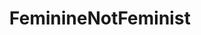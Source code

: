 ---
title: FeminineNotFeminist
crosslinks:
- RedPillWives
- AsianBeauty
- curlyhair
- TheBluePill
- TheRightBoycott
- Parenting
- BustFriendlyClothing
- Incels
- BeautyBoxes
- '2016'
- ProjectRunway
- femalefashionadvice
---